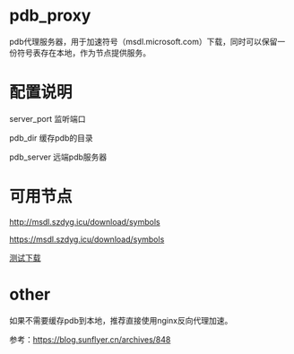 # pdb_proxy

pdb代理服务器，用于加速符号（msdl.microsoft.com）下载，同时可以保留一份符号表存在本地，作为节点提供服务。

# 配置说明
server_port  监听端口

pdb_dir      缓存pdb的目录

pdb_server   远端pdb服务器

# 可用节点

http://msdl.szdyg.icu/download/symbols

https://msdl.szdyg.icu/download/symbols

[测试下载](http://msdl.szdyg.icu/download/symbols/wrpcrt4.pdb/0DBDD41E0805EAAB4F3FE2365B9EC7A91/wrpcrt4.pdb)

# other

如果不需要缓存pdb到本地，推荐直接使用nginx反向代理加速。

参考：https://blog.sunflyer.cn/archives/848


